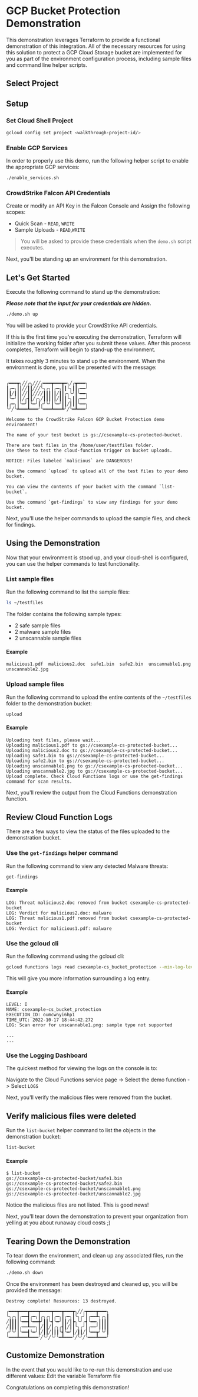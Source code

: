 # GCP Bucket Protection Demonstration
<walkthrough-tutorial-duration duration="10"></walkthrough-tutorial-duration>
This demonstration leverages Terraform to provide a functional demonstration of this integration. All of the necessary resources for using this solution to protect a GCP Cloud Storage bucket are implemented for you as part of the environment configuration process, including sample files and command line helper scripts.

## Select Project
<walkthrough-project-setup></walkthrough-project-setup>

## Setup
### Set Cloud Shell Project
```sh
gcloud config set project <walkthrough-project-id/>
```

### Enable GCP Services
In order to properly use this demo, run the following helper script to enable the appropriate GCP services:
```sh
./enable_services.sh
```
### CrowdStrike Falcon API Credentials
Create or modify an API Key in the Falcon Console and
Assign the following scopes:
- Quick Scan - `READ`, `WRITE`
- Sample Uploads - `READ`,`WRITE`

> You will be asked to provide these credentials when the `demo.sh` script executes.

Next, you'll be standing up an environment for this demonstration.

## Let's Get Started
Execute the following command to stand up the demonstration:

***Please note that the input for your credentials are hidden.***
```sh
./demo.sh up
```
You will be asked to provide your CrowdStrike API credentials.

If this is the first time you're executing the demonstration, Terraform will initialize the working folder after you submit these values. After this process completes, Terraform will begin to stand-up the environment.

It takes roughly 3 minutes to stand up the environment. When the environment is done, you will be presented with the message:
```terminal

╭━━━┳╮╱╱╭╮╱╱╱╭━━━┳━━━┳━╮╱╭┳━━━╮
┃╭━╮┃┃╱╱┃┃╱╱╱╰╮╭╮┃╭━╮┃┃╰╮┃┃╭━━╯
┃┃╱┃┃┃╱╱┃┃╱╱╱╱┃┃┃┃┃╱┃┃╭╮╰╯┃╰━━╮
┃╰━╯┃┃╱╭┫┃╱╭╮╱┃┃┃┃┃╱┃┃┃╰╮┃┃╭━━╯
┃╭━╮┃╰━╯┃╰━╯┃╭╯╰╯┃╰━╯┃┃╱┃┃┃╰━━╮
╰╯╱╰┻━━━┻━━━╯╰━━━┻━━━┻╯╱╰━┻━━━╯

Welcome to the CrowdStrike Falcon GCP Bucket Protection demo environment!

The name of your test bucket is gs://csexample-cs-protected-bucket.

There are test files in the /home/user/testfiles folder.
Use these to test the cloud-function trigger on bucket uploads.

NOTICE: Files labeled `malicious` are DANGEROUS!

Use the command `upload` to upload all of the test files to your demo bucket.

You can view the contents of your bucket with the command `list-bucket`.

Use the command `get-findings` to view any findings for your demo bucket.
```

Next, you'll use the helper commands to upload the sample files, and check for findings.

## Using the Demonstration
Now that your environment is stood up, and your cloud-shell is configured, you can use the helper commands to test functionality.

### List sample files
Run the following command to list the sample files:
```sh
ls ~/testfiles
```
The folder contains the following sample types:
+ 2 safe sample files
+ 2 malware sample files
+ 2 unscannable sample files

#### Example
```terminal
malicious1.pdf  malicious2.doc  safe1.bin  safe2.bin  unscannable1.png  unscannable2.jpg
```

### Upload sample files
Run the following command to upload the entire contents of the `~/testfiles` folder to the demonstration bucket:
```sh
upload
```

#### Example
```terminal
Uploading test files, please wait...
Uploading malicious1.pdf to gs://csexample-cs-protected-bucket...
Uploading malicious2.doc to gs://csexample-cs-protected-bucket...
Uploading safe1.bin to gs://csexample-cs-protected-bucket...
Uploading safe2.bin to gs://csexample-cs-protected-bucket...
Uploading unscannable1.png to gs://csexample-cs-protected-bucket...
Uploading unscannable2.jpg to gs://csexample-cs-protected-bucket...
Upload complete. Check Cloud Functions logs or use the get-findings command for scan results.
```

Next, you'll review the output from the Cloud Functions demonstration function.

## Review Cloud Function Logs
There are a few ways to view the status of the files uploaded to the demonstration bucket.

### Use the `get-findings` helper command
Run the following command to view any detected Malware threats:
```sh
get-findings
```

#### Example
```terminal
LOG: Threat malicious2.doc removed from bucket csexample-cs-protected-bucket
LOG: Verdict for malicious2.doc: malware
LOG: Threat malicious1.pdf removed from bucket csexample-cs-protected-bucket
LOG: Verdict for malicious1.pdf: malware
```

### Use the gcloud cli
Run the following command using the gcloud cli:
```sh
gcloud functions logs read csexample-cs_bucket_protection --min-log-level=info
```
This will give you more information surrounding a log entry.

#### Example
```terminal
LEVEL: I
NAME: csexample-cs_bucket_protection
EXECUTION_ID: oumcwnyi6hp1
TIME_UTC: 2022-10-17 18:44:42.272
LOG: Scan error for unscannable1.png: sample type not supported

...
...
```

### Use the Logging Dashboard
The quickest method for viewing the logs on the console is to:

Navigate to the Cloud Functions service page
-> Select the demo function
-> Select `LOGS`

Next, you'll verify the malicious files were removed from the bucket.

## Verify malicious files were deleted
Run the `list-bucket` helper command to list the objects in the demonstration bucket:
```sh
list-bucket
```

#### Example
```terminal
$ list-bucket
gs://csexample-cs-protected-bucket/safe1.bin
gs://csexample-cs-protected-bucket/safe2.bin
gs://csexample-cs-protected-bucket/unscannable1.png
gs://csexample-cs-protected-bucket/unscannable2.jpg
````

Notice the malicious files are not listed. This is good news!

Next, you'll tear down the demonstration to prevent your organization from yelling at you about runaway cloud costs ;)

## Tearing Down the Demonstration
To tear down the environment, and clean up any associated files, run the following command:
```sh
./demo.sh down
```
Once the environment has been destroyed and cleaned up, you will be provided the message:
```terminal
Destroy complete! Resources: 13 destroyed.

╭━━━┳━━━┳━━━┳━━━━┳━━━┳━━━┳╮╱╱╭┳━━━┳━━━╮
╰╮╭╮┃╭━━┫╭━╮┃╭╮╭╮┃╭━╮┃╭━╮┃╰╮╭╯┃╭━━┻╮╭╮┃
╱┃┃┃┃╰━━┫╰━━╋╯┃┃╰┫╰━╯┃┃╱┃┣╮╰╯╭┫╰━━╮┃┃┃┃
╱┃┃┃┃╭━━┻━━╮┃╱┃┃╱┃╭╮╭┫┃╱┃┃╰╮╭╯┃╭━━╯┃┃┃┃
╭╯╰╯┃╰━━┫╰━╯┃╱┃┃╱┃┃┃╰┫╰━╯┃╱┃┃╱┃╰━━┳╯╰╯┃
╰━━━┻━━━┻━━━╯╱╰╯╱╰╯╰━┻━━━╯╱╰╯╱╰━━━┻━━━╯
```


## Customize Demonstration
In the event that you would like to re-run this demonstration and use different values:
<walkthrough-editor-open-file
    filePath="demo/variables.tf">
    Edit the variable Terraform file
</walkthrough-editor-open-file>

Congratulations on completing this demonstration!
<walkthrough-conclusion-trophy></walkthrough-conclusion-trophy>
